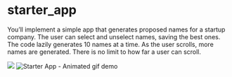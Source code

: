 # starter_app
You’ll implement a simple app that generates proposed names for a startup company. The user can select and unselect names, saving the best ones. The code lazily generates 10 names at a time. As the user scrolls, more names are generated. There is no limit to how far a user can scroll.

![](startup_app.gif)
![Starter App - Animated gif demo](Starter-App-/screenshots/startup_app.gif)
